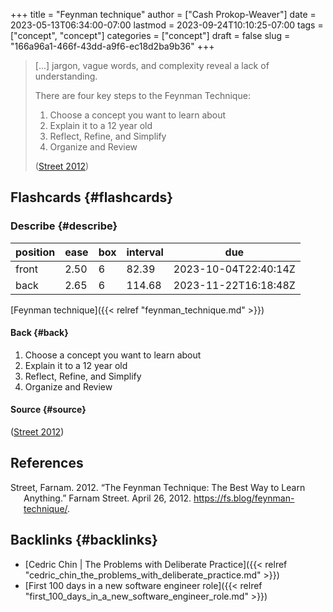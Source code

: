 +++
title = "Feynman technique"
author = ["Cash Prokop-Weaver"]
date = 2023-05-13T06:34:00-07:00
lastmod = 2023-09-24T10:10:25-07:00
tags = ["concept", "concept"]
categories = ["concept"]
draft = false
slug = "166a96a1-466f-43dd-a9f6-ec18d2ba9b36"
+++

> [...] jargon, vague words, and complexity reveal a lack of understanding.
>
> There are four key steps to the Feynman Technique:
>
> 1.  Choose a concept you want to learn about
> 2.  Explain it to a 12 year old
> 3.  Reflect, Refine, and Simplify
> 4.  Organize and Review
>
> (<a href="#citeproc_bib_item_1">Street 2012</a>)


## Flashcards {#flashcards}


### Describe {#describe}

| position | ease | box | interval | due                  |
|----------|------|-----|----------|----------------------|
| front    | 2.50 | 6   | 82.39    | 2023-10-04T22:40:14Z |
| back     | 2.65 | 6   | 114.68   | 2023-11-22T16:18:48Z |

[Feynman technique]({{< relref "feynman_technique.md" >}})


#### Back {#back}

1.  Choose a concept you want to learn about
2.  Explain it to a 12 year old
3.  Reflect, Refine, and Simplify
4.  Organize and Review


#### Source {#source}

(<a href="#citeproc_bib_item_1">Street 2012</a>)

## References

<style>.csl-entry{text-indent: -1.5em; margin-left: 1.5em;}</style><div class="csl-bib-body">
  <div class="csl-entry"><a id="citeproc_bib_item_1"></a>Street, Farnam. 2012. “The Feynman Technique: The Best Way to Learn Anything.” Farnam Street. April 26, 2012. <a href="https://fs.blog/feynman-technique/">https://fs.blog/feynman-technique/</a>.</div>
</div>


## Backlinks {#backlinks}

-   [Cedric Chin | The Problems with Deliberate Practice]({{< relref "cedric_chin_the_problems_with_deliberate_practice.md" >}})
-   [First 100 days in a new software engineer role]({{< relref "first_100_days_in_a_new_software_engineer_role.md" >}})
